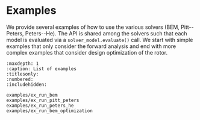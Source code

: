 # Examples

We provide several examples of how to use the various solvers (BEM, Pitt--Peters, Peters--He). 
The API is shared among the solvers such that each model is evaluated via a `solver_model.evaluate()` call.
We start with simple examples that only consider the forward analysis and end with more complex examples that consider design optimization of the rotor.

```{toctree}
:maxdepth: 1
:caption: List of examples
:titlesonly:
:numbered:
:includehidden:

examples/ex_run_bem
examples/ex_run_pitt_peters
examples/ex_run_peters_he
examples/ex_run_bem_optimization
```